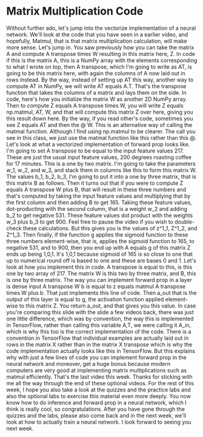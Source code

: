 # Matrix Multiplication Code

Without further ado, let's jump into the vectorize implementation of a neural network. We'll look at the code that you have seen in a earlier video, and hopefully, Matmul, that is that matrix multiplication calculation, will make more sense. Let's jump in. You saw previously how you can take the matrix A and compute A transpose times W resulting in this matrix here, Z. In code if this is the matrix A, this is a NumPy array with the elements corresponding to what I wrote on top, then A transpose, which I'm going to write as AT, is going to be this matrix here, with again the columns of A now laid out in rows instead. By the way, instead of setting up AT this way, another way to compute AT in NumPy, we will write AT equals A.T. That's the transpose function that takes the columns of a matrix and lays them on the side. In code, here's how you initialize the matrix W as another 2D NumPy array. Then to compute Z equals A transpose times W, you will write Z equals np.matmul, AT, W, and that will compute this matrix Z over here, giving you this result down here. By the way, if you read other's code, sometimes you see Z equals AT and then the @ W. This is an alternative way of calling the matmal function. Although I find using np.matmul to be clearer. The call you see in this class, we just use the matmal function like this rather than this @. Let's look at what a vectorized implementation of forward prop looks like. I'm going to set A transpose to be equal to the input feature values 217. These are just the usual input feature values, 200 degrees roasting coffee for 17 minutes. This is a one by two matrix. I'm going to take the parameters w_1, w_2, and w_3, and stack them in columns like this to form this matrix W. The values b_1, b_2, b_3, I'm going to put it into a one by three matrix, that is this matrix B as follows. Then it turns out that if you were to compute Z equals A transpose W plus B, that will result in these three numbers and that's computed by taking the input feature values and multiplying that by the first column and then adding B to get 165. Taking these feature values, dot-producting with the second column, that is a weight w_2 and adding b_2 to get negative 531. These feature values dot product with the weights w_3 plus b_3 to get 900. Feel free to pause the video if you wish to double-check these calculations. But this gives you is the values of z^1_1, Z^1_2, and Z^1_3. Then finally, if the function g applies the sigmoid function to these three numbers element-wise, that is, applies the sigmoid function to 165, to negative 531, and to 900, then you end up with A equals g of this matrix Z ends up being 1,0,1. It's 1,0,1 because sigmoid of 165 is so close to one that up to numerical round off is based to one and these are bases 0 and 1. Let's look at how you implement this in code. A transpose is equal to this, is this one by two array of 217. The matrix W is this two by three matrix, and B, this is one by three matrix. The way you can implement forward prop in a layer is dense input A transpose W b is equal to z equals matmul A transpose times W plus b. That just implements this line of code. Then a_out that is the output of this layer is equal to g, the activation function applied element-wise to this matrix Z. You return a_out, and that gives you this value. In case you're comparing this slide with the slide a few videos back, there was just one little difference, which was by convention, the way this is implemented in TensorFlow, rather than calling this variable A,T, we were calling it A_in, which is why this too is the correct implementation of the code. There is a convention in TensorFlow that individual examples are actually laid out in rows in the matrix X rather than in the matrix X transpose which is why the code implementation actually looks like this in TensorFlow. But this explains why with just a few lines of code you can implement forward prop in the neural network and moreover, get a huge bonus because modern computers are very good at implementing matrix multiplications such as matmul efficiently. That's the last video this week. Thanks for sticking with me all the way through the end of these optional videos. For the rest of this week, I hope you also take a look at the quizzes and the practice labs and also the optional labs to exercise this material even more deeply. You now know how to do inference and forward prop in a neural network, which I think is really cool, so congratulations. After you have gone through the quizzes and the labs, please also come back and in the next week, we'll look at how to actually train a neural network. I look forward to seeing you next week.